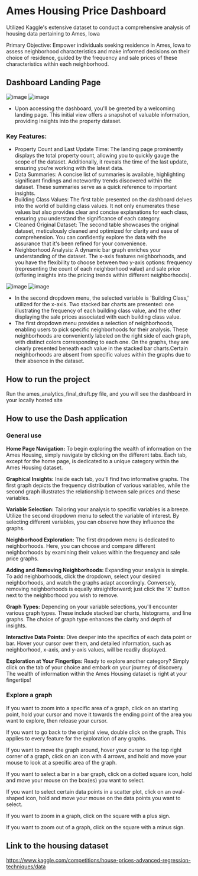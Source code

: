 # Ames Housing Price Dashboard

Utilized Kaggle's extensive dataset to conduct a comprehensive analysis of housing data pertaining to Ames, Iowa

Primary Objective: Empower individuals seeking residence in Ames, Iowa to assess neighborhood characteristics and make informed decisions on their choice of residence, guided by the frequency and sale prices of these characteristics within each neighborhood.

## Dashboard Landing Page
![image](https://github.com/SteveDog16/Ames-Housing/assets/96502117/1415b312-3244-484d-90e4-cc8d8f300c3c)
![image](https://github.com/SteveDog16/Ames-Housing/assets/96502117/b339af78-51c4-4b3c-a70f-007adb9d13f8)
- Upon accessing the dashboard, you'll be greeted by a welcoming landing page. This initial view offers a snapshot of valuable information, providing insights into the property dataset.

### Key Features:

- Property Count and Last Update Time: The landing page prominently displays the total property count, allowing you to quickly gauge the scope of the dataset. Additionally, it reveals the time of the last update, ensuring you're working with the latest data.
- Data Summaries: A concise list of summaries is available, highlighting significant findings and noteworthy trends discovered within the dataset. These summaries serve as a quick reference to important insights.
- Building Class Values: The first table presented on the dashboard delves into the world of building class values. It not only enumerates these values but also provides clear and concise explanations for each class, ensuring you understand the significance of each category.
- Cleaned Original Dataset: The second table showcases the original dataset, meticulously cleaned and optimized for clarity and ease of comprehension. You can confidently explore the data with the assurance that it's been refined for your convenience.
- Neighborhood Analysis: A dynamic bar graph enriches your understanding of the dataset. The x-axis features neighborhoods, and you have the flexibility to choose between two y-axis options: frequency (representing the count of each neighborhood value) and sale price (offering insights into the pricing trends within different neighborhoods).

![image](https://github.com/SteveDog16/Ames-Housing/assets/96502117/37c455f5-940c-41c0-acc4-a728d12e8126)
![image](https://github.com/SteveDog16/Ames-Housing/assets/96502117/c12e18a5-1cb7-4528-ad3f-8cde53800c29)
- In the second dropdown menu, the selected variable is 'Building Class,' utilized for the x-axis. Two stacked bar charts are presented: one illustrating the frequency of each building class value, and the other displaying the sale prices associated with each building class value.
- The first dropdown menu provides a selection of neighborhoods, enabling users to pick specific neighborhoods for their analysis. These neighborhoods are conveniently labeled on the right side of each graph, with distinct colors corresponding to each one. On the graphs, they are clearly presented beneath each value in the stacked bar charts.Certain neighborhoods are absent from specific values within the graphs due to their absence in the dataset.

## How to run the project

Run the ames_analytics_final_draft.py file, and you will see the dashboard in your locally hosted site

## How to use the Dash application

### General use

**Home Page Navigation:**
To begin exploring the wealth of information on the Ames Housing, simply navigate by clicking on the different tabs. Each tab, except for the home page, is dedicated to a unique category within the Ames Housing dataset.

**Graphical Insights:**
Inside each tab, you'll find two informative graphs. The first graph depicts the frequency distribution of various variables, while the second graph illustrates the relationship between sale prices and these variables.

**Variable Selection:**
Tailoring your analysis to specific variables is a breeze. Utilize the second dropdown menu to select the variable of interest. By selecting different variables, you can observe how they influence the graphs.

**Neighborhood Exploration:**
The first dropdown menu is dedicated to neighborhoods. Here, you can choose and compare different neighborhoods by examining their values within the frequency and sale price graphs.

**Adding and Removing Neighborhoods:**
Expanding your analysis is simple. To add neighborhoods, click the dropdown, select your desired neighborhoods, and watch the graphs adapt accordingly. Conversely, removing neighborhoods is equally straightforward; just click the 'X' button next to the neighborhood you wish to remove.

**Graph Types:**
Depending on your variable selections, you'll encounter various graph types. These include stacked bar charts, histograms, and line graphs. The choice of graph type enhances the clarity and depth of insights.

**Interactive Data Points:**
Dive deeper into the specifics of each data point or bar. Hover your cursor over them, and detailed information, such as neighborhood, x-axis, and y-axis values, will be readily displayed.

**Exploration at Your Fingertips:**
Ready to explore another category? Simply click on the tab of your choice and embark on your journey of discovery. The wealth of information within the Ames Housing dataset is right at your fingertips!

### Explore a graph

If you want to zoom into a specific area of a graph, click on an starting point, hold your cursor and move it towards the ending point of the area you want to explore, then release your cursor. 

If you want to go back to the original view, double click on the graph. This applies to every feature for the exploration of any graphs.

If you want to move the graph around, hover your cursor to the top right corner of a graph, click on an icon with 4 arrows, and hold and move your mouse to look at a specific area of the graph.

If you want to select a bar in a bar graph, click on a dotted square icon, hold and move your mouse on the box(es) you want to select.

If you want to select certain data points in a scatter plot, click on an oval-shaped icon, hold and move your mouse on the data points you want to select.

If you want to zoom in a graph, click on the square with a plus sign.

If you want to zoom out of a graph, click on the square with a minus sign.


## Link to the housing dataset

https://www.kaggle.com/competitions/house-prices-advanced-regression-techniques/data
